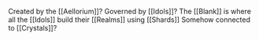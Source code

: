 Created by the [[Aellorium]]?
Governed by [[Idols]]?
The [[Blank]] is where all the [[Idols]] build their [[Realms]] using [[Shards]]
Somehow connected to [[Crystals]]?